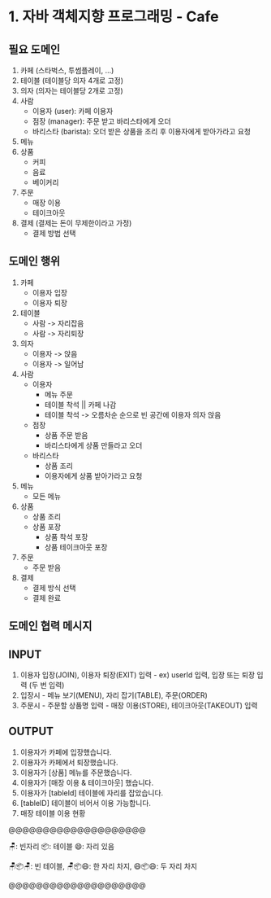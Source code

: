 # 1. 자바 객체지향 프로그래밍 - Cafe

## 필요 도메인
1. 카페 (스타벅스, 투썸플레이, ...)
2. 테이블 (테이블당 의자 4개로 고정)
3. 의자 (의자는 테이블당 2개로 고정)
4. 사람
    - 이용자 (user): 카페 이용자
    - 점장 (manager): 주문 받고 바리스타에게 오더
    - 바리스타 (barista): 오더 받은 상품을 조리 후 이용자에게 받아가라고 요청
5. 메뉴
6. 상품
    - 커피
    - 음료
    - 베이커리
7. 주문
    - 매장 이용
    - 테이크아웃
8. 결제 (결제는 돈이 무제한이라고 가정)
    - 결제 방법 선택

## 도메인 행위
1. 카페
    - 이용자 입장
    - 이용자 퇴장
2. 테이블
    - 사람 -> 자리잡음
    - 사람 -> 자리퇴장
3. 의자
    - 이용자 -> 앉음
    - 이용자 -> 일어남
4. 사람
    - 이용자
        - 메뉴 주문
        - 테이블 착석 || 카페 나감
        - 테이블 착석 -> 오름차순 순으로 빈 공간에 이용자 의자 앉음
    - 점장
        - 상품 주문 받음
        - 바리스타에게 상품 만들라고 오더
    - 바리스타
        - 상품 조리
        - 이용자에게 상품 받아가라고 요청
5. 메뉴
    - 모든 메뉴
6. 상품
    - 상품 조리
    - 상품 포장
        - 상품 착석 포장
        - 상품 테이크아웃 포장
7. 주문
    - 주문 받음
8. 결제
    - 결제 방식 선택
    - 결제 완료


## 도메인 협력 메시지

## INPUT
1. 이용자 입장(JOIN), 이용자 퇴장(EXIT) 입력 - ex) userId 입력, 입장 또는 퇴장 입력 (두 번 입력)
2. 입장시 - 메뉴 보기(MENU), 자리 잡기(TABLE), 주문(ORDER)
3. 주문시 - 주문할 상품명 입력 - 매장 이용(STORE), 테이크아웃(TAKEOUT) 입력

## OUTPUT   
1. 이용자가 카페에 입장했습니다.
2. 이용자가 카페에서 퇴장했습니다.
3. 이용자가 [상품] 메뉴를 주문했습니다.
4. 이용자가 [매장 이용 & 테이크아웃] 했습니다.
5. 이용자가 [tableId] 테이블에 자리를 잡았습니다.
6. [tableID] 테이블이 비어서 이용 가능합니다.
7. 매장 테이블 이용 현황 

@@@@@@@@@@@@@@@@@@@@

🪑: 빈자리
📦: 테이블
😄: 자리 있음

🪑📦🪑: 빈 테이블, 🪑📦😄: 한 자리 차지, 😄📦😄: 두 자리 차지

@@@@@@@@@@@@@@@@@@@@